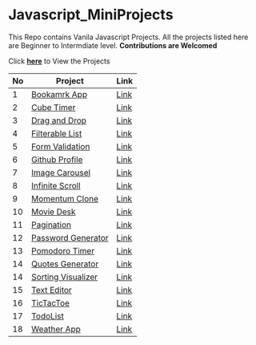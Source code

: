 # Javascript_MiniProjects

This Repo contains Vanila Javascript Projects. All the projects listed here are Beginner to Intermdiate level. **Contributions are Welcomed**

Click [**here**](https://mani-barathi.github.io/Javascript_MiniProjects/) to View the Projects

| No  | Project                                                                                                      | Link                                                                                         |
| --- | ------------------------------------------------------------------------------------------------------------ | -------------------------------------------------------------------------------------------- |
| 1   | [Bookamrk App](https://github.com/mani-barathi/Javascript_MiniProjects/tree/master/Bookmark-app)             | [Link](https://mani-barathi.github.io/Javascript_MiniProjects/Bookmark-app/index.html)       |
| 2   | [Cube Timer](https://github.com/mani-barathi/Javascript_MiniProjects/tree/master/CubeTimer)                  | [Link](https://mani-barathi.github.io/Javascript_MiniProjects/CubeTimer/index.html)          |
| 3   | [Drag and Drop](https://github.com/mani-barathi/Javascript_MiniProjects/tree/master/Drag_Drop)               | [Link](https://mani-barathi.github.io/Javascript_MiniProjects/Drag_Drop/index.html)          |
| 4   | [Filterable List](https://github.com/mani-barathi/Javascript_MiniProjects/tree/master/Filterable_list)       | [Link](https://mani-barathi.github.io/Javascript_MiniProjects/Filterable_list/index.html)    |
| 5   | [Form Validation](https://github.com/mani-barathi/Javascript_MiniProjects/tree/master/Form_Validation)       | [Link](https://mani-barathi.github.io/Javascript_MiniProjects/Form_Validation/index.html)    |
| 6   | [Github Profile](https://github.com/mani-barathi/Javascript_MiniProjects/tree/master/Github_Profile)         | [Link](https://mani-barathi.github.io/Javascript_MiniProjects/Github_Profile/index.html)     |
| 7   | [Image Carousel](https://github.com/mani-barathi/Javascript_MiniProjects/tree/master/Image_Carousel)         | [Link](https://mani-barathi.github.io/Javascript_MiniProjects/Image_Carousel/index.html)     |
| 8   | [Infinite Scroll](https://github.com/mani-barathi/Javascript_MiniProjects/tree/master/Infinite_scroll)       | [Link](https://mani-barathi.github.io/Javascript_MiniProjects/Infinite_scroll/index.html)    |
| 9   | [Momentum Clone](https://github.com/mani-barathi/Javascript_MiniProjects/tree/master/Momentum-Clone)         | [Link](https://mani-barathi.github.io/Javascript_MiniProjects/Momentum-Clone/index.html)     |
| 10  | [Movie Desk](https://github.com/mani-barathi/Javascript_MiniProjects/tree/master/Movie_desk)                 | [Link](https://mani-barathi.github.io/Javascript_MiniProjects/Movie_desk/index.html)         |
| 11  | [Pagination](https://github.com/mani-barathi/Javascript_MiniProjects/tree/master/Pagination)                 | [Link](https://mani-barathi.github.io/Javascript_MiniProjects/Pagination/index.html)         |
| 12  | [Password Generator](https://github.com/mani-barathi/Javascript_MiniProjects/tree/master/Password_Generator) | [Link](https://mani-barathi.github.io/Javascript_MiniProjects/Password_Generator/index.html) |
| 13  | [Pomodoro Timer](https://github.com/mani-barathi/Javascript_MiniProjects/tree/master/Pomodoro_Timer)         | [Link](https://mani-barathi.github.io/Javascript_MiniProjects/Pomodoro_Timer/index.html)     |
| 14  | [Quotes Generator](https://github.com/mani-barathi/Javascript_MiniProjects/tree/master/Quote_generator)      | [Link](https://mani-barathi.github.io/Javascript_MiniProjects/Quote_generator/index.html)    |
| 14  | [Sorting Visualizer](https://github.com/mani-barathi/Javascript_MiniProjects/tree/master/Sorting_Visualizer) | [Link](https://mani-barathi.github.io/Javascript_MiniProjects/Sorting_Visualizer/index.html) |
| 15  | [Text Editor](https://github.com/mani-barathi/Javascript_MiniProjects/tree/master/Text_Editor)               | [Link](https://mani-barathi.github.io/Javascript_MiniProjects/Text_Editor/index.html)        |
| 16  | [TicTacToe](https://github.com/mani-barathi/Javascript_MiniProjects/tree/master/TicTacToe)                   | [Link](https://mani-barathi.github.io/Javascript_MiniProjects/TicTacToe/index.html)          |
| 17  | [TodoList](https://github.com/mani-barathi/Javascript_MiniProjects/tree/master/TodoList)                     | [Link](https://mani-barathi.github.io/Javascript_MiniProjects/TodoList/index.html)           |
| 18  | [Weather App](https://github.com/mani-barathi/Javascript_MiniProjects/tree/master/Weather_App)               | [Link](https://mani-barathi.github.io/Javascript_MiniProjects/Weather_App/index.html)        |
